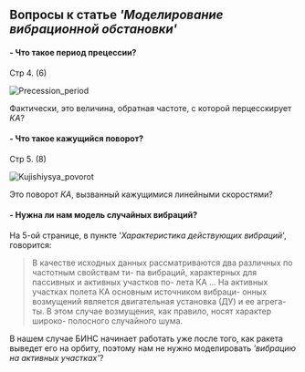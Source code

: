  ## Вопросы к статье *'Моделирование вибрационной обстановки'*

#### - **Что такое период прецессии?** 

Стр 4. (6)

![Precession_period](https://i.ibb.co/Gtf90dd/screenshoot.png)

Фактически, это величина, обратная частоте, с которой перцесскирует *КА*?

#### - **Что такое кажущийся поворот?**

Стр 5. (8)

![Kujishiysya_povorot](https://i.ibb.co/cTGmYPG/screenshoot.png)

Это поворот *КА*, вызванный кажущимися линейными скоростями?

#### - **Нужна ли нам модель случайных вибраций?**

На 5-ой странице, в пункте '*Характеристика действующих вибраций*', говорится:

> В качестве исходных
данных рассматриваются два различных по частотным свойствам ти-
па вибраций, характерных для пассивных и активных участков по-
лета КА ... На активных участках полета КА основным источником вибраци-
онных возмущений является двигательная установка (ДУ) и ее агрега-
ты. В этом случае возмущения, как правило, носят характер широко-
полосного случайного шума.

В нашем случае БИНС начинает работать уже после того, как ракета выведет его на орбиту,
поэтому нам не нужно моделировать *'вибрацию на активных участках'*?

